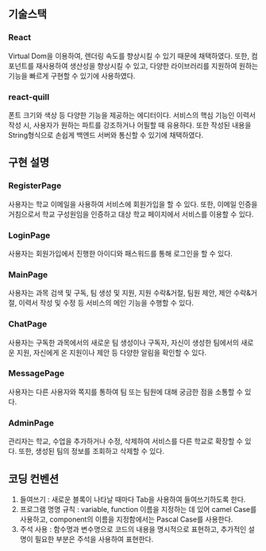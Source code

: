 ## 기술스택
### React
Virtual Dom을 이용하여, 렌더링 속도를 향상시킬 수 있기 때문에 채택하였다. 또한, 컴포넌트를 재사용하여 생산성을 향상시킬 수 있고, 다양한 라이브러리를 지원하여 원하는 기능을 빠르게 구현할 수 있기에 사용하였다.
### react-quill
폰트 크기와 색상 등 다양한 기능을 제공하는 에디터이다. 서비스의 핵심 기능인 이력서 작성 시, 사용자가 원하는 파트를 강조하거나 어필할 때 유용하다. 또한 작성된 내용을 String형식으로 손쉽게 백엔드 서버와 통신할 수 있기에 채택하였다.
    
## 구현 설명
### RegisterPage
사용자는 학교 이메일을 사용하여 서비스에 회원가입을 할 수 있다. 또한, 이메일 인증을 거침으로서 학교 구성원임을 인증하고 대상 학교 페이지에서 서비스를 이용할 수 있다.
### LoginPage
사용자는 회원가입에서 진행한 아이디와 패스워드를 통해 로그인을 할 수 있다.
### MainPage
사용자는 과목 검색 및 구독, 팀 생성 및 지원, 지원 수락&거절, 팀원 제안, 제안 수락&거절, 이력서 작성 및 수정 등 서비스의 메인 기능을 수행할 수 있다.
### ChatPage
사용자는 구독한 과목에서의 새로운 팀 생성이나 구독자, 자신이 생성한 팀에서의 새로운 지원, 자신에게 온 지원이나 제안 등 다양한 알림을 확인할 수 있다.
### MessagePage
사용자는 다른 사용자와 쪽지를 통하여 팀 또는 팀원에 대해 궁금한 점을 소통할 수 있다.
### AdminPage
관리자는 학교, 수업을 추가하거나 수정, 삭제하여 서비스를 다른 학교로 확장할 수 있다. 또한, 생성된 팀의 정보를 조회하고 삭제할 수 있다.

## 코딩 컨벤션

1. 들여쓰기 : 새로운 블록이 나타날 때마다 Tab을 사용하여 들여쓰기하도록 한다.
2. 프로그램 명명 규칙 : variable, function 이름을 지정하는 데 있어 camel Case를 사용하고, component의 이름을 지정함에서는 Pascal Case를 사용한다.
3. 주석 사용 : 함수명과 변수명으로 코드의 내용을 명시적으로 표현하고, 추가적인 설명이 필요한 부분은 주석을 사용하여 표현한다. 


